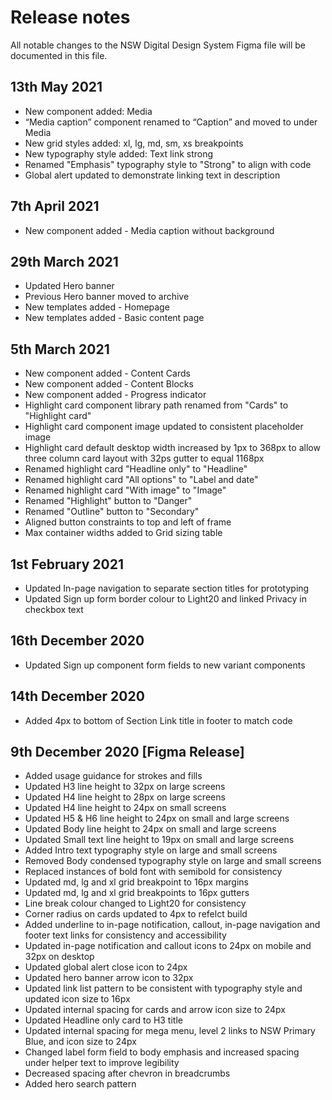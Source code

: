 # Release notes
All notable changes to the NSW Digital Design System Figma file will be documented in this file.

## 13th May 2021
- New component added: Media
- “Media caption” component renamed to “Caption” and moved to under Media
- New grid styles added: xl, lg, md, sm, xs breakpoints
- New typography style added: Text link strong
- Renamed "Emphasis" typography style to "Strong" to align with code 
- Global alert updated to demonstrate linking text in description

## 7th April 2021
- New component added - Media caption without background

## 29th March 2021
- Updated Hero banner
- Previous Hero banner moved to archive 
- New templates added - Homepage
- New templates added - Basic content page

## 5th March 2021
- New component added - Content Cards
- New component added - Content Blocks
- New component added - Progress indicator
- Highlight card component library path renamed from "Cards" to "Highlight card"
- Highlight card component image updated to consistent placeholder image
- Highlight card default desktop width increased by 1px to 368px to allow three column card layout with 32ps gutter to equal 1168px
- Renamed highlight card "Headline only" to "Headline"
- Renamed highlight card "All options" to "Label and date"
- Renamed highlight card "With image" to "Image"
- Renamed "Highlight" button to "Danger"
- Renamed "Outline" button to "Secondary"
- Aligned button constraints to top and left of frame 
- Max container widths added to Grid sizing table

## 1st February 2021
- Updated In-page navigation to separate section titles for prototyping
- Updated Sign up form border colour to Light20 and linked Privacy in checkbox text

## 16th December 2020
- Updated Sign up component form fields to new variant components

## 14th December 2020
- Added 4px to bottom of Section Link title in footer to match code 

## 9th December 2020 [Figma Release]
- Added usage guidance for strokes and fills
- Updated H3 line height to 32px on large screens
- Updated H4 line height to 28px on large screens
- Updated H4 line height to 24px on small screens
- Updated H5 & H6 line height to 24px on small and large screens
- Updated Body line height to 24px on small and large screens
- Updated Small text line height to 19px on small and large screens
- Added Intro text typography style on large and small screens
- Removed Body condensed typography style on large and small screens
- Replaced instances of bold font with semibold for consistency
- Updated md, lg and xl grid breakpoint to 16px margins
- Updated md, lg and xl grid breakpoints to 16px gutters
- Line break colour changed to Light20 for consistency
- Corner radius on cards updated to 4px to refelct build 
- Added underline to in-page notification, callout, in-page navigation and footer text links for consistency and accessibility 
- Updated in-page notification and callout icons to 24px on mobile and 32px on desktop
- Updated global alert close icon to 24px
- Updated hero banner arrow icon to 32px
- Updated link list pattern to be consistent with typography style and updated icon size to 16px
- Updated internal spacing for cards and arrow icon size to 24px
- Updated Headline only card to H3 title
- Updated internal spacing for mega menu, level 2 links to NSW Primary Blue, and icon size to 24px
- Changed label form field to body emphasis and increased spacing under helper text to improve legibility 
- Decreased spacing after chevron in breadcrumbs
- Added hero search pattern
